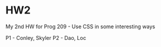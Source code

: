 # HW2
My 2nd HW for Prog 209 - Use CSS in some interesting ways

P1 - Conley, Skyler	
P2 - Dao, Loc
